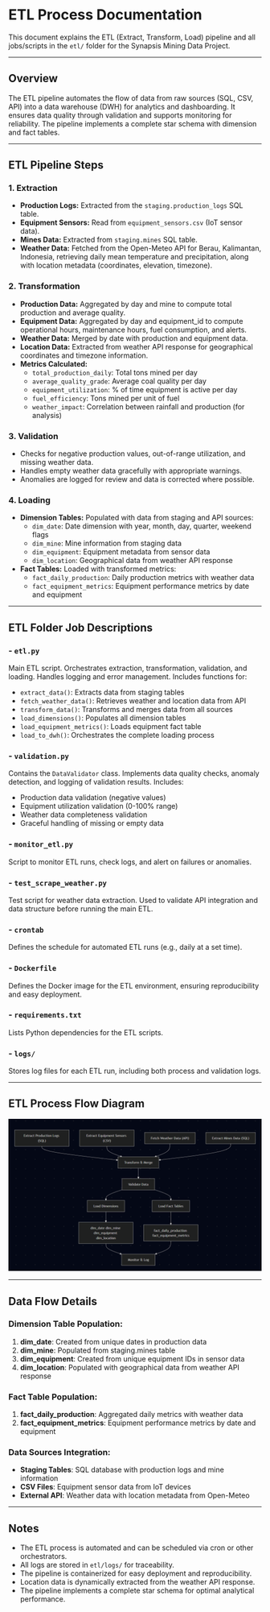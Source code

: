 # ETL Process Documentation

This document explains the ETL (Extract, Transform, Load) pipeline and all jobs/scripts in the `etl/` folder for the Synapsis Mining Data Project.

---

## Overview
The ETL pipeline automates the flow of data from raw sources (SQL, CSV, API) into a data warehouse (DWH) for analytics and dashboarding. It ensures data quality through validation and supports monitoring for reliability. The pipeline implements a complete star schema with dimension and fact tables.

---

## ETL Pipeline Steps

### 1. **Extraction**
- **Production Logs:** Extracted from the `staging.production_logs` SQL table.
- **Equipment Sensors:** Read from `equipment_sensors.csv` (IoT sensor data).
- **Mines Data:** Extracted from `staging.mines` SQL table.
- **Weather Data:** Fetched from the Open-Meteo API for Berau, Kalimantan, Indonesia, retrieving daily mean temperature and precipitation, along with location metadata (coordinates, elevation, timezone).

### 2. **Transformation**
- **Production Data:** Aggregated by day and mine to compute total production and average quality.
- **Equipment Data:** Aggregated by day and equipment_id to compute operational hours, maintenance hours, fuel consumption, and alerts.
- **Weather Data:** Merged by date with production and equipment data.
- **Location Data:** Extracted from weather API response for geographical coordinates and timezone information.
- **Metrics Calculated:**
  - `total_production_daily`: Total tons mined per day
  - `average_quality_grade`: Average coal quality per day
  - `equipment_utilization`: % of time equipment is active per day
  - `fuel_efficiency`: Tons mined per unit of fuel
  - `weather_impact`: Correlation between rainfall and production (for analysis)

### 3. **Validation**
- Checks for negative production values, out-of-range utilization, and missing weather data.
- Handles empty weather data gracefully with appropriate warnings.
- Anomalies are logged for review and data is corrected where possible.

### 4. **Loading**
- **Dimension Tables:** Populated with data from staging and API sources:
  - `dim_date`: Date dimension with year, month, day, quarter, weekend flags
  - `dim_mine`: Mine information from staging data
  - `dim_equipment`: Equipment metadata from sensor data
  - `dim_location`: Geographical data from weather API response
- **Fact Tables:** Loaded with transformed metrics:
  - `fact_daily_production`: Daily production metrics with weather data
  - `fact_equipment_metrics`: Equipment performance metrics by date and equipment

---

## ETL Folder Job Descriptions

### - `etl.py`
Main ETL script. Orchestrates extraction, transformation, validation, and loading. Handles logging and error management. Includes functions for:
- `extract_data()`: Extracts data from staging tables
- `fetch_weather_data()`: Retrieves weather and location data from API
- `transform_data()`: Transforms and merges data from all sources
- `load_dimensions()`: Populates all dimension tables
- `load_equipment_metrics()`: Loads equipment fact table
- `load_to_dwh()`: Orchestrates the complete loading process

### - `validation.py`
Contains the `DataValidator` class. Implements data quality checks, anomaly detection, and logging of validation results. Includes:
- Production data validation (negative values)
- Equipment utilization validation (0-100% range)
- Weather data completeness validation
- Graceful handling of missing or empty data

### - `monitor_etl.py`
Script to monitor ETL runs, check logs, and alert on failures or anomalies.

### - `test_scrape_weather.py`
Test script for weather data extraction. Used to validate API integration and data structure before running the main ETL.

### - `crontab`
Defines the schedule for automated ETL runs (e.g., daily at a set time).

### - `Dockerfile`
Defines the Docker image for the ETL environment, ensuring reproducibility and easy deployment.

### - `requirements.txt`
Lists Python dependencies for the ETL scripts.

### - `logs/`
Stores log files for each ETL run, including both process and validation logs.

---

## ETL Process Flow Diagram

![ETL Process Flow](../assets/ETL_Flow.png)

---

## Data Flow Details

### **Dimension Table Population:**
1. **dim_date**: Created from unique dates in production data
2. **dim_mine**: Populated from staging.mines table
3. **dim_equipment**: Created from unique equipment IDs in sensor data
4. **dim_location**: Populated with geographical data from weather API response

### **Fact Table Population:**
1. **fact_daily_production**: Aggregated daily metrics with weather data
2. **fact_equipment_metrics**: Equipment performance metrics by date and equipment

### **Data Sources Integration:**
- **Staging Tables**: SQL database with production logs and mine information
- **CSV Files**: Equipment sensor data from IoT devices
- **External API**: Weather data with location metadata from Open-Meteo

---

## Notes
- The ETL process is automated and can be scheduled via cron or other orchestrators.
- All logs are stored in `etl/logs/` for traceability.
- The pipeline is containerized for easy deployment and reproducibility.
- Location data is dynamically extracted from the weather API response.
- The pipeline implements a complete star schema for optimal analytical performance. 